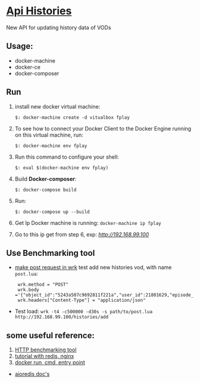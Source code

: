 # [Api Histories][draw-io]
New API for updating history data of VODs



## Usage:

* docker-machine
* docker-ce
* docker-composer

## Run
1. install new docker virtual machine:

    `$: docker-machine create -d vitualbox fplay`
2. To see how to connect your Docker Client to the Docker Engine running on this virtual machine, run: 

    `$: docker-machine env fplay`
3. Run this command to configure your shell: 
    
    `$: eval $(docker-machine env fplay)`
    
4. Build __Docker-composer__:
 
    `$: docker-compose build`
5. Run:

    `$: docker-compose up --build`
6. Get Ip Docker machine is running:
    `docker-machine ip fplay`

7. Go to this ip get from step 6, exp: _http://192.168.99.100_ 
## Use Benchmarking tool
* [make post request in wrk](https://github.com/wg/wrk/issues/22) test add new histories vod, with name `post.lua`:
   ```text
    wrk.method = "POST"
    wrk.body   ='{"object_id":"5243a507c9692811f221a","user_id":21801629,"episode_num":5,"elapsed_time":27}'
    wrk.headers["Content-Type"] = "application/json"
  ```
* Test load:
    `wrk -t4 -c500000 -d30s -s path/to/post.lua http://192.168.99.100/histories/add`

## some useful reference:
1. [HTTP benchmarking tool][1]  
2. [tutorial with redis, nginx][2]
3. [docker run, cmd, entry point][3]

* [aioredis doc's][aioredis]

[draw-io]: https://www.draw.io/?lightbox=1&highlight=0000ff&edit=_blank&layers=1&nav=1#G1TEgPBlqUJ3hEV1wTVsrJyLVPY9BuIF_V "draw.io"
[aioredis]: http://aioredis.readthedocs.io/en/v1.1.0/
[1]: https://github.com/wg/wrk
[2]: https://hackernoon.com/docker-tutorial-getting-started-with-python-redis-and-nginx-81a9d740d091
[3]: http://goinbigdata.com/docker-run-vs-cmd-vs-entrypoint/